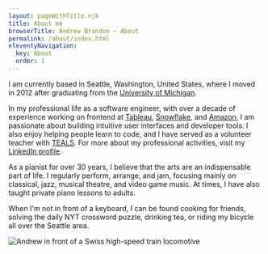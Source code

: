 ```yaml
---
layout: pageWithTitle.njk
title: About me
browserTitle: Andrew Brandon – About
permalink: /about/index.html
eleventyNavigation:
  key: About
  order: 1
---
```


I am currently based in Seattle, Washington, United States, where I moved in 2012 after graduating
from the [University of Michigan](https://umich.edu).

In my professional life as a software engineer, with over a decade of experience working on frontend
at [Tableau](https://www.tableau.com/), [Snowflake](https://www.snowflake.com/), and
[Amazon](https://www.amazon.com/), I am passionate about building intuitive user interfaces and
developer tools. I also enjoy helping people learn to code, and I have served as a volunteer
teacher with [TEALS](https://www.microsoft.com/en-us/teals). For more about my professional
activities, visit my [LinkedIn profile](https://linkedin.com/in/andrewbr).

As a pianist for over 30 years, I believe that the arts are an indispensable part of life. I
regularly perform, arrange, and jam, focusing mainly on classical, jazz, musical theatre, and video
game music. At times, I have also taught private piano lessons to adults.

When I'm not in front of a keyboard, I can be found cooking for friends, solving the daily NYT
crossword puzzle, drinking tea, or riding my bicycle all over the Seattle area.

![Andrew in front of a Swiss high-speed train locomotive](/src/assets/img/andrewWithTrain.jpg)
